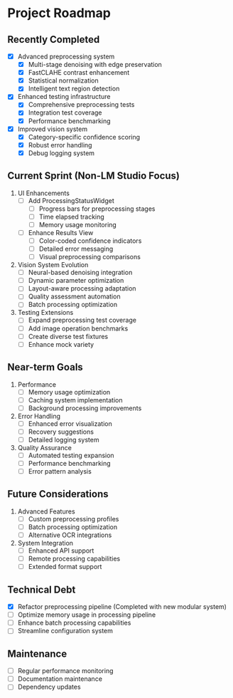 # Project Roadmap

## Recently Completed
- [x] Advanced preprocessing system
  - [x] Multi-stage denoising with edge preservation
  - [x] FastCLAHE contrast enhancement
  - [x] Statistical normalization
  - [x] Intelligent text region detection
- [x] Enhanced testing infrastructure
  - [x] Comprehensive preprocessing tests
  - [x] Integration test coverage
  - [x] Performance benchmarking
- [x] Improved vision system
  - [x] Category-specific confidence scoring
  - [x] Robust error handling
  - [x] Debug logging system

## Current Sprint (Non-LM Studio Focus)
1. UI Enhancements
   - [ ] Add ProcessingStatusWidget
     - [ ] Progress bars for preprocessing stages
     - [ ] Time elapsed tracking
     - [ ] Memory usage monitoring
   - [ ] Enhance Results View
     - [ ] Color-coded confidence indicators
     - [ ] Detailed error messaging
     - [ ] Visual preprocessing comparisons

2. Vision System Evolution
   - [ ] Neural-based denoising integration
   - [ ] Dynamic parameter optimization
   - [ ] Layout-aware processing adaptation
   - [ ] Quality assessment automation
   - [ ] Batch processing optimization

3. Testing Extensions
   - [ ] Expand preprocessing test coverage
   - [ ] Add image operation benchmarks
   - [ ] Create diverse test fixtures
   - [ ] Enhance mock variety

## Near-term Goals
1. Performance
   - [ ] Memory usage optimization
   - [ ] Caching system implementation
   - [ ] Background processing improvements

2. Error Handling
   - [ ] Enhanced error visualization
   - [ ] Recovery suggestions
   - [ ] Detailed logging system

3. Quality Assurance
   - [ ] Automated testing expansion
   - [ ] Performance benchmarking
   - [ ] Error pattern analysis

## Future Considerations
1. Advanced Features
   - [ ] Custom preprocessing profiles
   - [ ] Batch processing optimization
   - [ ] Alternative OCR integrations

2. System Integration
   - [ ] Enhanced API support
   - [ ] Remote processing capabilities
   - [ ] Extended format support

## Technical Debt
- [x] Refactor preprocessing pipeline (Completed with new modular system)
- [ ] Optimize memory usage in processing pipeline
- [ ] Enhance batch processing capabilities
- [ ] Streamline configuration system

## Maintenance
- [ ] Regular performance monitoring
- [ ] Documentation maintenance
- [ ] Dependency updates
